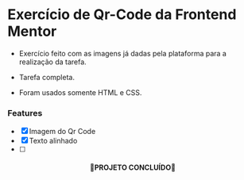 # Exercício de Qr-Code da Frontend Mentor

- Exercício feito com as imagens já dadas pela plataforma para a realização da tarefa.

* Tarefa completa.

* Foram usados somente HTML e CSS.


### Features

- [x] Imagem do Qr Code
- [x] Texto alinhado
- [ ] 

<h4 align="center"> 
	🚀<b>PROJETO CONCLUÍDO🚀
</h4>


